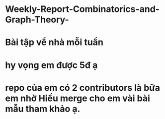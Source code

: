 # Weekly-Report-Combinatorics-and-Graph-Theory-
# Bài tập về nhà mỗi tuần
# hy vọng em được 5đ ạ
# repo của em có 2 contributors là bữa em nhờ Hiếu merge cho em vài bài mẫu tham khảo ạ.

